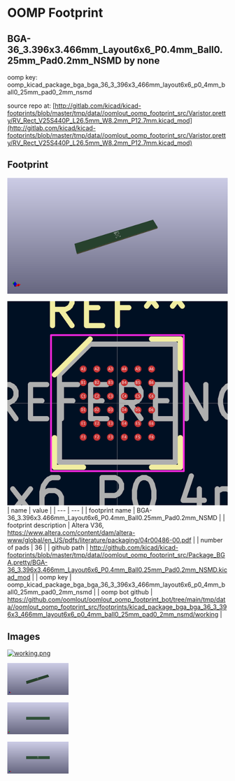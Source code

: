 # OOMP Footprint  
## BGA-36_3.396x3.466mm_Layout6x6_P0.4mm_Ball0.25mm_Pad0.2mm_NSMD  by none  
  
oomp key: oomp_kicad_package_bga_bga_36_3_396x3_466mm_layout6x6_p0_4mm_ball0_25mm_pad0_2mm_nsmd  
  
source repo at: [http://gitlab.com/kicad/kicad-footprints/blob/master/tmp/data//oomlout_oomp_footprint_src/Varistor.pretty/RV_Rect_V25S440P_L26.5mm_W8.2mm_P12.7mm.kicad_mod](http://gitlab.com/kicad/kicad-footprints/blob/master/tmp/data//oomlout_oomp_footprint_src/Varistor.pretty/RV_Rect_V25S440P_L26.5mm_W8.2mm_P12.7mm.kicad_mod)  
## Footprint  
  
[![working_kicad_pcb_3d.png](working_kicad_pcb_3d_600.png)](working_kicad_pcb_3d.png)  
  
[![working.png](working_600.png)](working.png)  
| name | value | 
| --- | --- | 
| footprint name | BGA-36_3.396x3.466mm_Layout6x6_P0.4mm_Ball0.25mm_Pad0.2mm_NSMD | 
| footprint description | Altera V36, https://www.altera.com/content/dam/altera-www/global/en_US/pdfs/literature/packaging/04r00486-00.pdf | 
| number of pads | 36 | 
| github path | http://github.com/kicad/kicad-footprints/blob/master/tmp/data//oomlout_oomp_footprint_src/Package_BGA.pretty/BGA-36_3.396x3.466mm_Layout6x6_P0.4mm_Ball0.25mm_Pad0.2mm_NSMD.kicad_mod | 
| oomp key | oomp_kicad_package_bga_bga_36_3_396x3_466mm_layout6x6_p0_4mm_ball0_25mm_pad0_2mm_nsmd | 
| oomp bot github | https://github.com/oomlout/oomlout_oomp_footprint_bot/tree/main/tmp/data//oomlout_oomp_footprint_src/footprints/kicad_package_bga_bga_36_3_396x3_466mm_layout6x6_p0_4mm_ball0_25mm_pad0_2mm_nsmd/working | 
## Images  
  
[![working.png](working_140.png)](working.png)  
  
[![working_kicad_pcb_3d.png](working_kicad_pcb_3d_140.png)](working_kicad_pcb_3d.png)  
  
[![working_kicad_pcb_3d_back.png](working_kicad_pcb_3d_back_140.png)](working_kicad_pcb_3d_back.png)  
  
[![working_kicad_pcb_3d_front.png](working_kicad_pcb_3d_front_140.png)](working_kicad_pcb_3d_front.png)  

